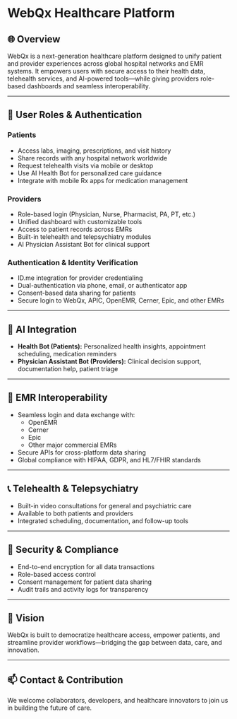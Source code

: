 
# WebQx Healthcare Platform

## 🌐 Overview
WebQx is a next-generation healthcare platform designed to unify patient and provider experiences across global hospital networks and EMR systems. It empowers users with secure access to their health data, telehealth services, and AI-powered tools—while giving providers role-based dashboards and seamless interoperability.

---

## 👥 User Roles & Authentication

### Patients
- Access labs, imaging, prescriptions, and visit history
- Share records with any hospital network worldwide
- Request telehealth visits via mobile or desktop
- Use AI Health Bot for personalized care guidance
- Integrate with mobile Rx apps for medication management

### Providers
- Role-based login (Physician, Nurse, Pharmacist, PA, PT, etc.)
- Unified dashboard with customizable tools
- Access to patient records across EMRs
- Built-in telehealth and telepsychiatry modules
- AI Physician Assistant Bot for clinical support

### Authentication & Identity Verification
- ID.me integration for provider credentialing
- Dual-authentication via phone, email, or authenticator app
- Consent-based data sharing for patients
- Secure login to WebQx, APIC, OpenEMR, Cerner, Epic, and other EMRs

---

## 🧠 AI Integration

- **Health Bot (Patients):** Personalized health insights, appointment scheduling, medication reminders
- **Physician Assistant Bot (Providers):** Clinical decision support, documentation help, patient triage

---

## 🏥 EMR Interoperability

- Seamless login and data exchange with:
  - OpenEMR
  - Cerner
  - Epic
  - Other major commercial EMRs
- Secure APIs for cross-platform data sharing
- Global compliance with HIPAA, GDPR, and HL7/FHIR standards

---

## 📞 Telehealth & Telepsychiatry

- Built-in video consultations for general and psychiatric care
- Available to both patients and providers
- Integrated scheduling, documentation, and follow-up tools

---

## 🔐 Security & Compliance

- End-to-end encryption for all data transactions
- Role-based access control
- Consent management for patient data sharing
- Audit trails and activity logs for transparency

---

## 🚀 Vision

WebQx is built to democratize healthcare access, empower patients, and streamline provider workflows—bridging the gap between data, care, and innovation.

---

## 📫 Contact & Contribution

We welcome collaborators, developers, and healthcare innovators to join us in building the future of care.

